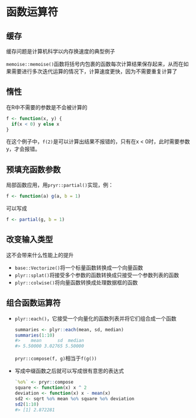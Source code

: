 # 函数运算符

## 缓存

缓存问题是计算机科学以内存换速度的典型例子

`memoise::memoise()`函数将括号内包裹的函数每次计算结果保存起来，从而在如果需要进行多次迭代运算的情况下，计算速度更快，因为不需要重复计算了

## 惰性

在R中不需要的参数是不会被计算的

```R
f <- function(x, y) {
  if(x < 0) y else x
}
```

在这个例子中，`f(2)`是可以计算出结果不报错的，只有在x < 0时，此时需要参数y，才会报错。

## 预填充函数参数

局部函数应用，用`pryr::partial()`实现，例：

```R
f <- function(a) g(a, b = 1)
```

可以写成

```R
f <- partial(g, b = 1)
```


## 改变输入类型

这不会带来什么性能上的提升

- `base::Vectorize()`将一个标量函数转换成一个向量函数
- `plyr::splat()`将接受多个参数的函数转换成只接受一个参数列表的函数
- `plyr::colwise()`将向量函数转换成处理数据框的函数


## 组合函数运算符

- `plyr::each()`，它接受一个向量化的函数列表并将它们组合成一个函数

  ```R
  summaries <- plyr::each(mean, sd, median)
  summaries(1:10)
  #>    mean      sd  median
  #> 5.50000 3.02765 5.50000
  ```

  `pryr::compose(f, g)`相当于`f(g())`

- 写成中缀函数之后就可以写成很有意思的表达式

  ```R
  `%o%` <- pryr::compose
  square <- function(x) x ^ 2
  deviation <- function(x) x - mean(x)
  sd2 <- sqrt %o% mean %o% square %o% deviation
  sd2(1:10)
  #> [1] 2.872281
  ```

  